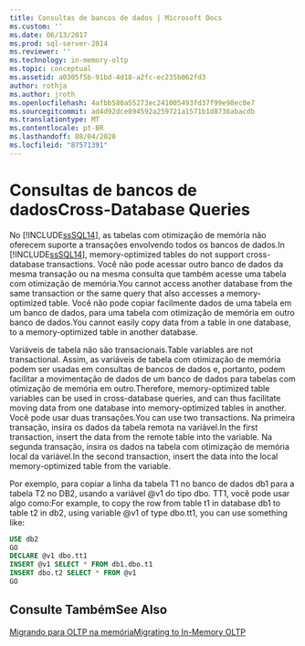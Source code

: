 ```yaml
---
title: Consultas de bancos de dados | Microsoft Docs
ms.custom: ''
ms.date: 06/13/2017
ms.prod: sql-server-2014
ms.reviewer: ''
ms.technology: in-memory-oltp
ms.topic: conceptual
ms.assetid: a0305f5b-91bd-4d18-a2fc-ec235b062fd3
author: rothja
ms.author: jroth
ms.openlocfilehash: 4afbb580a55273ec241005493fd37f99e98ec0e7
ms.sourcegitcommit: ad4d92dce894592a259721a1571b1d8736abacdb
ms.translationtype: MT
ms.contentlocale: pt-BR
ms.lasthandoff: 08/04/2020
ms.locfileid: "87571391"
---
```

# <a name="cross-database-queries"></a><span data-ttu-id="e36bd-102">Consultas de bancos de dados</span><span class="sxs-lookup"><span data-stu-id="e36bd-102">Cross-Database Queries</span></span>
  <span data-ttu-id="e36bd-103">No [!INCLUDE[ssSQL14](../../includes/sssql14-md.md)], as tabelas com otimização de memória não oferecem suporte a transações envolvendo todos os bancos de dados.</span><span class="sxs-lookup"><span data-stu-id="e36bd-103">In [!INCLUDE[ssSQL14](../../includes/sssql14-md.md)], memory-optimized tables do not support cross-database transactions.</span></span> <span data-ttu-id="e36bd-104">Você não pode acessar outro banco de dados da mesma transação ou na mesma consulta que também acesse uma tabela com otimização de memória.</span><span class="sxs-lookup"><span data-stu-id="e36bd-104">You cannot access another database from the same transaction or the same query that also accesses a memory-optimized table.</span></span> <span data-ttu-id="e36bd-105">Você não pode copiar facilmente dados de uma tabela em um banco de dados, para uma tabela com otimização de memória em outro banco de dados.</span><span class="sxs-lookup"><span data-stu-id="e36bd-105">You cannot easily copy data from a table in one database, to a memory-optimized table in another database.</span></span>  
  
 <span data-ttu-id="e36bd-106">Variáveis de tabela não são transacionais.</span><span class="sxs-lookup"><span data-stu-id="e36bd-106">Table variables are not transactional.</span></span> <span data-ttu-id="e36bd-107">Assim, as variáveis de tabela com otimização de memória podem ser usadas em consultas de bancos de dados e, portanto, podem facilitar a movimentação de dados de um banco de dados para tabelas com otimização de memória em outro.</span><span class="sxs-lookup"><span data-stu-id="e36bd-107">Therefore, memory-optimized table variables can be used in cross-database queries, and can thus facilitate moving data from one database into memory-optimized tables in another.</span></span> <span data-ttu-id="e36bd-108">Você pode usar duas transações.</span><span class="sxs-lookup"><span data-stu-id="e36bd-108">You can use two transactions.</span></span> <span data-ttu-id="e36bd-109">Na primeira transação, insira os dados da tabela remota na variável.</span><span class="sxs-lookup"><span data-stu-id="e36bd-109">In the first transaction, insert the data from the remote table into the variable.</span></span> <span data-ttu-id="e36bd-110">Na segunda transação, insira os dados na tabela com otimização de memória local da variável.</span><span class="sxs-lookup"><span data-stu-id="e36bd-110">In the second transaction, insert the data into the local memory-optimized table from the variable.</span></span>  
  
 <span data-ttu-id="e36bd-111">Por exemplo, para copiar a linha da tabela T1 no banco de dados db1 para a tabela T2 no DB2, usando a variável @v1 do tipo dbo. TT1, você pode usar algo como:</span><span class="sxs-lookup"><span data-stu-id="e36bd-111">For example, to copy the row from table t1 in database db1 to table t2 in db2, using variable @v1 of type dbo.tt1, you can use something like:</span></span>  
  
```sql  
USE db2   
GO   
DECLARE @v1 dbo.tt1   
INSERT @v1 SELECT * FROM db1.dbo.t1   
INSERT dbo.t2 SELECT * FROM @v1   
GO  
```  
  
## <a name="see-also"></a><span data-ttu-id="e36bd-112">Consulte Também</span><span class="sxs-lookup"><span data-stu-id="e36bd-112">See Also</span></span>  
 [<span data-ttu-id="e36bd-113">Migrando para OLTP na memória</span><span class="sxs-lookup"><span data-stu-id="e36bd-113">Migrating to In-Memory OLTP</span></span>](migrating-to-in-memory-oltp.md)  
  
  
